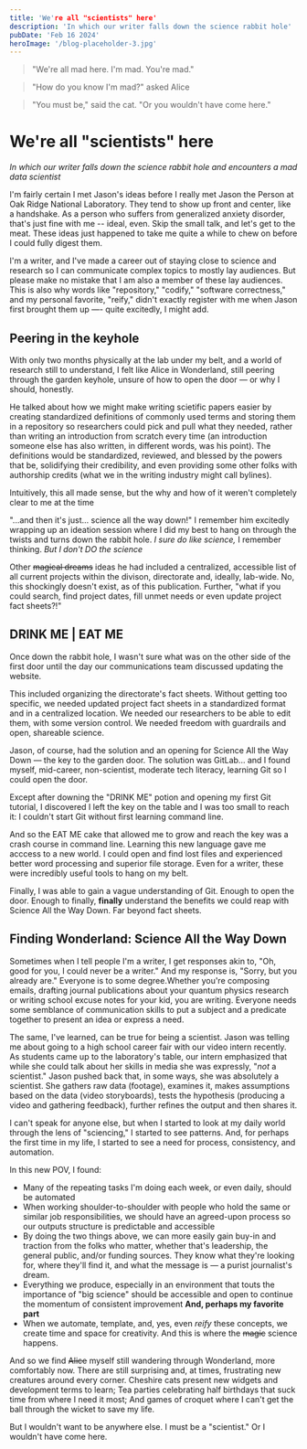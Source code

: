```yaml
---
title: 'We're all "scientists" here'
description: 'In which our writer falls down the science rabbit hole'
pubDate: 'Feb 16 2024'
heroImage: '/blog-placeholder-3.jpg'
---
```


>"We're all mad here. I'm mad. You're mad."

>"How do you know I'm mad?" asked Alice 

>"You must be," said the cat. "Or you wouldn't have come here."

# We're all "scientists" here
*In which our writer falls down the science rabbit hole and encounters a mad data scientist*

I'm fairly certain I met Jason's ideas before I really met Jason the Person at Oak Ridge National Laboratory. They tend to show up front and center, like a handshake. As a person who suffers from generalized anxiety disorder, that's just fine with me -- ideal, even. Skip the small talk, and let's get to the meat. These ideas just happened to take me quite a while to chew on before I could fully digest them.

I'm a writer, and I've made a career out of staying close to science and research so I can communicate complex topics to mostly lay audiences. But please make no mistake that I am also a member of these lay audiences. This is also why words like "repository," "codify," "software correctness," and my personal favorite, "reify," didn't exactly register with me when Jason first brought them up —- quite excitedly, I might add. 

## Peering in the keyhole
With only two months physically at the lab under my belt, and a world of research still to understand, I felt like Alice in Wonderland, still peering through the garden keyhole, unsure of how to open the door — or why I should, honestly. 

He talked about how we might make writing scietific papers easier by creating standardized definitions of commonly used terms and storing them in a repository so researchers could pick and pull what they needed, rather than writing an introduction from scratch every time (an introduction someone else has also written, in different words, was his point). The definitions would be standardized, reviewed, and blessed by the powers that be, solidifying their credibility, and even providing some other folks with authorship credits (what we in the writing industry might call bylines). 

Intuitively, this all made sense, but the why and how of it weren't completely clear to me at the time

"...and then it's just... science all the way down!" I remember him excitedly wrapping up an ideation session where I did my best to hang on through the twists and turns down the rabbit hole. *I sure do like science,* I remember thinking. *But I don't DO the science*

Other ~~magical dreams~~ ideas he had included a centralized, accessible list of all current projects within the divison, directorate and, ideally, lab-wide. No, this shockingly doesn't exist, as of this publication. Further, "what if you could search, find project dates, fill unmet needs or even update project fact sheets?!" 

## DRINK ME | EAT ME 
Once down the rabbit hole, I wasn't sure what was on the other side of the first door until the day our communications team discussed updating the website. 

This included organizing the directorate's fact sheets. Without getting too specific, we needed updated project fact sheets in a standardized format and in a centralized location. We needed our researchers to be able to edit them, with some version control. We needed freedom with guardrails and open, shareable science. 

Jason, of course, had the solution and an opening for Science All the Way Down — the key to the garden door. The solution was GitLab... and I found myself, mid-career, non-scientist, moderate tech literacy, learning Git so I could open the door. 

Except after downing the "DRINK ME" potion and opening my first Git tutorial, I discovered I left the key on the table and I was too small to reach it: I couldn't start Git without first learning command line. 

And so the EAT ME cake that allowed me to grow and reach the key was a crash course in command line. Learning this new language gave me acccess to a new world. I could open and find lost files and experienced better word processing and superior file storage. Even for a writer, these were incredibly useful tools to hang on my belt.  

Finally, I was able to gain a vague understanding of Git. Enough to open the door. Enough to finally, **finally** understand the benefits we could reap with Science All the Way Down. Far beyond fact sheets. 

## Finding Wonderland: Science All the Way Down

Sometimes when I tell people I'm a writer, I get responses akin to, "Oh, good for you, I could never be a writer." And my response is, "Sorry, but you already are." Everyone is to some degree.Whether you're composing emails, drafting journal publications about your quantum physics research or writing school excuse notes for your kid, you are writing. Everyone needs some semblance of communication skills to put a subject and a predicate together to present an idea or express a need. 

The same, I've learned, can be true for being a scientist. Jason was telling me about going to a high school career fair with our video intern recently. As students came up to the laboratory's table, our intern emphasized that while she could talk about her skills in media she was expressly, "*not* a scientist." Jason pushed back that, in some ways, she was absolutely a scientist. She gathers raw data (footage), examines it, makes assumptions based on the data (video storyboards), tests the hypothesis (producing a video and gathering feedback), further refines the output and then shares it.

I can't speak for anyone else, but when I started to look at my daily world through the lens of "sciencing," I started to see patterns. And, for perhaps the first time in my life, I started to see a need for process, consistency, and automation.

In this new POV, I found: 
- Many of the repeating tasks I'm doing each week, or even daily, should be automated
- When working shoulder-to-shoulder with people who hold the same or similar job responsibilities, we should have an agreed-upon process so our outputs structure is predictable and accessible
- By doing the two things above, we can more easily gain buy-in and traction from the folks who matter, whether that's leadership, the general public, and/or funding sources. They know what they're looking for, where they'll find it, and what the message is — a purist journalist's dream. 
- Everything we produce, especially in an environment that touts the importance of "big science" should be accessible and open to continue the momentum of consistent improvement
**And, perhaps my favorite part**
- When we automate, template, and, yes, even *reify* these concepts, we create time and space for creativity. And this is where the ~~magic~~ science happens. 

And so we find ~~Alice~~ myself still wandering through Wonderland, more comfortably now. There are still surprising and, at times, frustrating new creatures around every corner. Cheshire cats present new widgets and development terms to learn; Tea parties celebrating half birthdays that suck time from where I need it most; And games of croquet where I can't get the ball through the wicket to save my life. 

But I wouldn't want to be anywhere else. I must be a "scientist." Or I wouldn't have come here.

